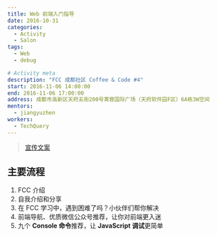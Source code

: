 ```yaml
---
title: Web 前端入门指导
date: 2016-10-31
categories:
  - Activity
  - Salon
tags:
  - Web
  - debug

# Activity meta
description: "FCC 成都社区 Coffee & Code #4"
start: 2016-11-06 14:00:00
end: 2016-11-06 17:00:00
address: 成都市高新区天府五街200号菁蓉国际广场（天府软件园F区）6A栋3W空间
mentors:
  - jiangyuzhen
workers:
  - TechQuery
---
```


> [宣传文案](https://mp.weixin.qq.com/s?__biz=MzU2MzY3NTM1Nw==&mid=2247486704&idx=2&sn=3f91969142baea5c44e845518fd5183c#wechat_redirect)

## 主要流程

1.  FCC 介绍
2.  自我介绍和分享
3.  在 FCC 学习中，遇到困难了吗？小伙伴们帮你解决
4.  前端导航、优质微信公众号推荐，让你对前端更入迷
5.  九个 **Console 命令**推荐，让 **JavaScript 调试**更简单
